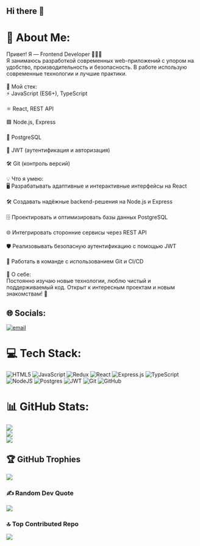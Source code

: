 ## Hi there 👋

# 💫 About Me:
Привет! Я — Frontend Developer 👨‍💻✨<br>Я занимаюсь разработкой современных web-приложений с упором на удобство, производительность и безопасность. В работе использую современные технологии и лучшие практики.<br><br>🚀 Мой стек:<br>⚡ JavaScript (ES6+), TypeScript<br><br>⚛️ React, REST API<br><br>🟩 Node.js, Express<br><br>🐘 PostgreSQL<br><br>🔐 JWT (аутентификация и авторизация)<br><br>🛠️ Git (контроль версий)<br><br>💡 Что я умею:<br>🖥️ Разрабатывать адаптивные и интерактивные интерфейсы на React<br><br>🛠️ Создавать надёжные backend-решения на Node.js и Express<br><br>🗄️ Проектировать и оптимизировать базы данных PostgreSQL<br><br>🌐 Интегрировать сторонние сервисы через REST API<br><br>🛡️ Реализовывать безопасную аутентификацию с помощью JWT<br><br>🤝 Работать в команде с использованием Git и CI/CD<br><br>👋 О себе:<br>Постоянно изучаю новые технологии, люблю чистый и поддерживаемый код. Открыт к интересным проектам и новым знакомствам! 🚀


## 🌐 Socials:
[![email](https://img.shields.io/badge/Email-D14836?logo=gmail&logoColor=white)](mailto:79151114057@mail.ru) 

# 💻 Tech Stack:
![HTML5](https://img.shields.io/badge/html5-%23E34F26.svg?style=for-the-badge&logo=html5&logoColor=white) ![JavaScript](https://img.shields.io/badge/javascript-%23323330.svg?style=for-the-badge&logo=javascript&logoColor=%23F7DF1E) ![Redux](https://img.shields.io/badge/redux-%23593d88.svg?style=for-the-badge&logo=redux&logoColor=white) ![React](https://img.shields.io/badge/react-%2320232a.svg?style=for-the-badge&logo=react&logoColor=%2361DAFB) ![Express.js](https://img.shields.io/badge/express.js-%23404d59.svg?style=for-the-badge&logo=express&logoColor=%2361DAFB) ![TypeScript](https://img.shields.io/badge/typescript-%23007ACC.svg?style=for-the-badge&logo=typescript&logoColor=white) ![NodeJS](https://img.shields.io/badge/node.js-6DA55F?style=for-the-badge&logo=node.js&logoColor=white) ![Postgres](https://img.shields.io/badge/postgres-%23316192.svg?style=for-the-badge&logo=postgresql&logoColor=white) ![JWT](https://img.shields.io/badge/JWT-black?style=for-the-badge&logo=JSON%20web%20tokens) ![Git](https://img.shields.io/badge/git-%23F05033.svg?style=for-the-badge&logo=git&logoColor=white) ![GitHub](https://img.shields.io/badge/github-%23121011.svg?style=for-the-badge&logo=github&logoColor=white)
# 📊 GitHub Stats:
![](https://github-readme-stats.vercel.app/api?username=Scoutcallie&theme=noctis_minimus&hide_border=false&include_all_commits=false&count_private=false)<br/>
![](https://nirzak-streak-stats.vercel.app/?user=Scoutcallie&theme=noctis_minimus&hide_border=false)<br/>
![](https://github-readme-stats.vercel.app/api/top-langs/?username=Scoutcallie&theme=noctis_minimus&hide_border=false&include_all_commits=false&count_private=false&layout=compact)

## 🏆 GitHub Trophies
![](https://github-profile-trophy.vercel.app/?username=Scoutcallie&theme=noctis_minimus&no-frame=false&no-bg=true&margin-w=4)

### ✍️ Random Dev Quote
![](https://quotes-github-readme.vercel.app/api?type=horizontal&theme=tokyonight)

### 🔝 Top Contributed Repo
![](https://github-contributor-stats.vercel.app/api?username=Scoutcallie&limit=5&theme=one_dark_pro&combine_all_yearly_contributions=true)

<!-- Proudly created with GPRM ( https://gprm.itsvg.in ) -->
